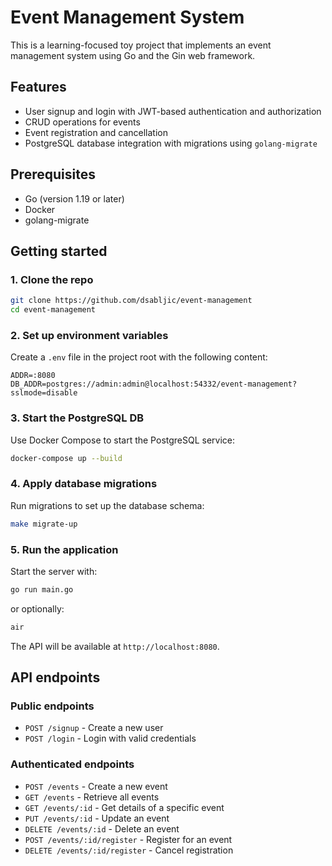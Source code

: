 # Event Management System

This is a learning-focused toy project that implements an event management system using Go and the Gin web framework.

## Features

- User signup and login with JWT-based authentication and authorization
- CRUD operations for events
- Event registration and cancellation
- PostgreSQL database integration with migrations using `golang-migrate`

## Prerequisites

- Go (version 1.19 or later)
- Docker
- golang-migrate

## Getting started

### 1. Clone the repo

```bash
git clone https://github.com/dsabljic/event-management
cd event-management
```

### 2. Set up environment variables

Create a `.env` file in the project root with the following content:

```env
ADDR=:8080
DB_ADDR=postgres://admin:admin@localhost:54332/event-management?sslmode=disable
```

### 3. Start the PostgreSQL DB

Use Docker Compose to start the PostgreSQL service:

```bash
docker-compose up --build
```

### 4. Apply database migrations

Run migrations to set up the database schema:

```bash
make migrate-up
```

### 5. Run the application

Start the server with:

```bash
go run main.go
```

or optionally:

```bash
air
```

The API will be available at `http://localhost:8080`.

## API endpoints

### Public endpoints

- `POST /signup` - Create a new user
- `POST /login` - Login with valid credentials

### Authenticated endpoints

- `POST /events` - Create a new event
- `GET /events` - Retrieve all events
- `GET /events/:id` - Get details of a specific event
- `PUT /events/:id` - Update an event
- `DELETE /events/:id` - Delete an event
- `POST /events/:id/register` - Register for an event
- `DELETE /events/:id/register` - Cancel registration

